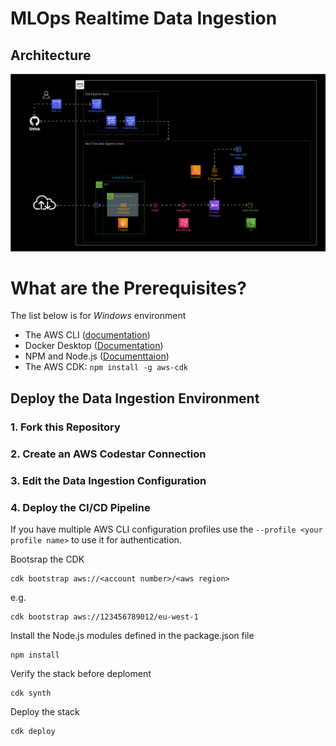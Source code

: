 # MLOps Realtime Data Ingestion
## Architecture
![](doc/images/mlops-realtime-data-ingestion.jpg)

# What are the Prerequisites?
The list below is for _Windows_ environment
* The AWS CLI ([documentation](https://docs.aws.amazon.com/cli/latest/userguide/getting-started-install.html))  
* Docker Desktop ([Documentation](https://docs.docker.com/desktop/windows/install/))  
* NPM and Node.js ([Documenttaion](https://docs.npmjs.com/downloading-and-installing-node-js-and-npm))
* The AWS CDK: `npm install -g aws-cdk`

## Deploy the Data Ingestion Environment

### 1. Fork this Repository

### 2. Create an AWS Codestar Connection

### 3. Edit the Data Ingestion Configuration

### 4. Deploy the CI/CD Pipeline
If you have multiple AWS CLI configuration profiles use the `--profile <your profile name>` to use it for authentication.

Bootsrap the CDK
```
cdk bootstrap aws://<account number>/<aws region>
```

e.g.
```
cdk bootstrap aws://123456789012/eu-west-1
```


Install the Node.js modules defined in the package.json file
```
npm install
```

Verify the stack before deploment
```
cdk synth
```

Deploy the stack
```
cdk deploy
```

